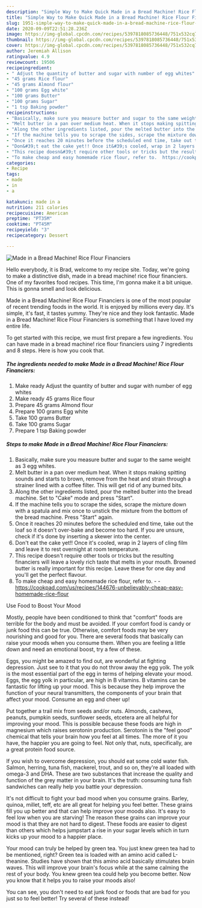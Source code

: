 ```yaml
---
description: "Simple Way to Make Quick Made in a Bread Machine! Rice Flour Financiers"
title: "Simple Way to Make Quick Made in a Bread Machine! Rice Flour Financiers"
slug: 1951-simple-way-to-make-quick-made-in-a-bread-machine-rice-flour-financiers
date: 2020-09-09T22:51:28.236Z
image: https://img-global.cpcdn.com/recipes/5397818085736448/751x532cq70/made-in-a-bread-machine-rice-flour-financiers-recipe-main-photo.jpg
thumbnail: https://img-global.cpcdn.com/recipes/5397818085736448/751x532cq70/made-in-a-bread-machine-rice-flour-financiers-recipe-main-photo.jpg
cover: https://img-global.cpcdn.com/recipes/5397818085736448/751x532cq70/made-in-a-bread-machine-rice-flour-financiers-recipe-main-photo.jpg
author: Jeremiah Allison
ratingvalue: 4.9
reviewcount: 19506
recipeingredient:
- " Adjust the quantity of butter and sugar with number of egg whites"
- "45 grams Rice flour"
- "45 grams Almond flour"
- "100 grams Egg white"
- "100 grams Butter"
- "100 grams Sugar"
- "1 tsp Baking powder"
recipeinstructions:
- "Basically, make sure you measure butter and sugar to the same weight as 3 egg whites."
- "Melt butter in a pan over medium heat. When it stops making spitting sounds and starts to brown, remove from the heat and strain through a strainer lined with a coffee filter. This will get rid of any burned bits."
- "Along the other ingredients listed, pour the melted butter into the bread machine. Set to &#34;Cake&#34; mode and press &#34;Start&#34;."
- "If the machine tells you to scrape the sides, scrape the mixture down with a spatula and mix once to unstick the mixture from the bottom of the bread machine. Press &#34;Start&#34; again."
- "Once it reaches 20 minutes before the scheduled end time, take out the loaf so it doesn&#39;t over-bake and become too hard. If you are unsure, check if it&#39;s done by inserting a skewer into the center."
- "Don&#39;t eat the cake yet!! Once it&#39;s cooled, wrap in 2 layers of cling film and leave it to rest overnight at room temperature."
- "This recipe doesn&#39;t require other tools or tricks but the resulting financiers will leave a lovely rich taste that melts in your mouth. Browned butter is really important for this recipe. Leave these for one day and you&#39;ll get the perfect flavour."
- "To make cheap and easy homemade rice flour, refer to.  https://cookpad.com/us/recipes/144676-unbelievably-cheap-easy-homemade-rice-flour"
categories:
- Recipe
tags:
- made
- in
- a

katakunci: made in a 
nutrition: 211 calories
recipecuisine: American
preptime: "PT35M"
cooktime: "PT45M"
recipeyield: "3"
recipecategory: Dessert

---
```



![Made in a Bread Machine! Rice Flour Financiers](https://img-global.cpcdn.com/recipes/5397818085736448/751x532cq70/made-in-a-bread-machine-rice-flour-financiers-recipe-main-photo.jpg)

Hello everybody, it is Brad, welcome to my recipe site. Today, we're going to make a distinctive dish, made in a bread machine! rice flour financiers. One of my favorites food recipes. This time, I'm gonna make it a bit unique. This is gonna smell and look delicious.



Made in a Bread Machine! Rice Flour Financiers is one of the most popular of recent trending foods in the world. It is enjoyed by millions every day. It's simple, it's fast, it tastes yummy. They're nice and they look fantastic. Made in a Bread Machine! Rice Flour Financiers is something that I have loved my entire life.


To get started with this recipe, we must first prepare a few ingredients. You can have made in a bread machine! rice flour financiers using 7 ingredients and 8 steps. Here is how you cook that.

<!--inarticleads1-->

##### The ingredients needed to make Made in a Bread Machine! Rice Flour Financiers:

1. Make ready  Adjust the quantity of butter and sugar with number of egg whites
1. Make ready 45 grams Rice flour
1. Prepare 45 grams Almond flour
1. Prepare 100 grams Egg white
1. Take 100 grams Butter
1. Take 100 grams Sugar
1. Prepare 1 tsp Baking powder




<!--inarticleads2-->

##### Steps to make Made in a Bread Machine! Rice Flour Financiers:

1. Basically, make sure you measure butter and sugar to the same weight as 3 egg whites.
1. Melt butter in a pan over medium heat. When it stops making spitting sounds and starts to brown, remove from the heat and strain through a strainer lined with a coffee filter. This will get rid of any burned bits.
1. Along the other ingredients listed, pour the melted butter into the bread machine. Set to &#34;Cake&#34; mode and press &#34;Start&#34;.
1. If the machine tells you to scrape the sides, scrape the mixture down with a spatula and mix once to unstick the mixture from the bottom of the bread machine. Press &#34;Start&#34; again.
1. Once it reaches 20 minutes before the scheduled end time, take out the loaf so it doesn&#39;t over-bake and become too hard. If you are unsure, check if it&#39;s done by inserting a skewer into the center.
1. Don&#39;t eat the cake yet!! Once it&#39;s cooled, wrap in 2 layers of cling film and leave it to rest overnight at room temperature.
1. This recipe doesn&#39;t require other tools or tricks but the resulting financiers will leave a lovely rich taste that melts in your mouth. Browned butter is really important for this recipe. Leave these for one day and you&#39;ll get the perfect flavour.
1. To make cheap and easy homemade rice flour, refer to. -  - https://cookpad.com/us/recipes/144676-unbelievably-cheap-easy-homemade-rice-flour




Use Food to Boost Your Mood


Mostly, people have been conditioned to think that "comfort" foods are terrible for the body and must be avoided. If your comfort food is candy or junk food this can be true. Otherwise, comfort foods may be very nourishing and good for you. There are several foods that basically can raise your moods when you consume them. When you are feeling a little down and need an emotional boost, try a few of these.

Eggs, you might be amazed to find out, are wonderful at fighting depression. Just see to it that you do not throw away the egg yolk. The yolk is the most essential part of the egg in terms of helping elevate your mood. Eggs, the egg yolk in particular, are high in B vitamins. B vitamins can be fantastic for lifting up your mood. This is because they help improve the function of your neural transmitters, the components of your brain that affect your mood. Consume an egg and cheer up!

Put together a trail mix from seeds and/or nuts. Almonds, cashews, peanuts, pumpkin seeds, sunflower seeds, etcetera are all helpful for improving your mood. This is possible because these foods are high in magnesium which raises serotonin production. Serotonin is the "feel good" chemical that tells your brain how you feel at all times. The more of it you have, the happier you are going to feel. Not only that, nuts, specifically, are a great protein food source.

If you wish to overcome depression, you should eat some cold water fish. Salmon, herring, tuna fish, mackerel, trout, and so on, they're all loaded with omega-3 and DHA. These are two substances that increase the quality and function of the grey matter in your brain. It's the truth: consuming tuna fish sandwiches can really help you battle your depression. 

It's not difficult to fight your bad mood when you consume grains. Barley, quinoa, millet, teff, etc are all great for helping you feel better. These grains fill you up better and that can help improve your moods also. It's easy to feel low when you are starving! The reason these grains can improve your mood is that they are not hard to digest. These foods are easier to digest than others which helps jumpstart a rise in your sugar levels which in turn kicks up your mood to a happier place.

Your mood can truly be helped by green tea. You just knew green tea had to be mentioned, right? Green tea is loaded with an amino acid called L-theanine. Studies have shown that this amino acid basically stimulates brain waves. This will improve your brain's focus while at the same calming the rest of your body. You knew green tea could help you become better. Now you know that it helps you to raise your moods also!

You can see, you don't need to eat junk food or foods that are bad for you just so to feel better! Try several of these instead!

